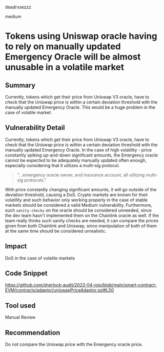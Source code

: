 deadrxsezzz

medium

# Tokens using Uniswap oracle having to rely on manually updated Emergency Oracle will be almost unusable in a volatile market

## Summary
Currently, tokens which get their price from Uniswap V3 oracle, have to check that the Uniswap price is within a certain deviation threshold with the manually updated Emergency Oracle. This would be a huge problem in the case of volatile market.

## Vulnerability Detail
Currently, tokens which get their price from Uniswap V3 oracle, have to check that the Uniswap price is within a certain deviation threshold with the manually updated Emergency Oracle. In the case of high volatility - price constantly spiking up-and-down significant amounts, the Emergency oracle cannot be expected to be adequately manually updated often enough, especially considering that it utilizes a multi-sig protocol.
> "...emergency oracle owner, and insurance account, all utilizing multi-sig protocols."

With price constantly changing significant amounts, it will go outside of the deviation threshold, causing a DoS. Crypto markets are known for their volatility and such behavior only working properly in the case of stable markets should be considered a valid Medium vulnerability. 
Furthermore, such `sanity-checks` on the oracle should be considered unneeded, since the dev team hasn't implemented them on the Chainlink oracle as well. If the team really thinks such sanity checks are needed, it can compare the prices given from both Chainlink and Uniswap, since manipulation of both of them at the same time should be considered unrealistic. 

## Impact
DoS in the case of volatile markets 

## Code Snippet
https://github.com/sherlock-audit/2023-04-jojo/blob/main/smart-contract-EVM/contracts/adaptor/uniswapPriceAdaptor.sol#L50

## Tool used

Manual Review

## Recommendation
Do not compare the Uniswap price with the Emergency oracle price.